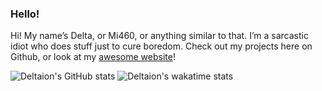 ### Hello!

Hi! My name’s Delta, or Mi460, or anything similar to that. I’m a sarcastic idiot who does stuff just to cure boredom. Check out my projects here on Github, or look at my [awesome website](https://mi460.dev/)!

![Deltaion's GitHub stats](https://github-readme-stats.vercel.app/api?username=MCMi460&theme=blue-green)
![Deltaion's wakatime stats](https://github-readme-stats.vercel.app/api/wakatime?username=MCMi460&theme=blue-green)
